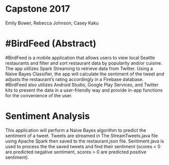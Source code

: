 # Capstone 2017

Emily Bower, Rebecca Johnson, Casey Kaku

# #BirdFeed (Abstract)

#BirdFeed is a mobile application that allows users to view local Seattle restaurants and filter and sort restaurant data by popularity and/or cuisine. The app utilizes Spark Streaming to retrieve data from Twitter. Using a Naive Bayes Classifier, the app will calculate the sentiment of the tweet and adjusts the restaurant’s rating accordingly in a Firebase database. #BirdFeed also utilizes Android Studio, Google Play Services, and Twitter kits to present the data in a user-friendly way and provide in-app functions for the convenience of the user.

# Sentiment Analysis

This application will perform a Naive Bayes algorithm to predict the sentiment of a tweet.
Tweets are streamed in The StreamTweets.java file using Apache Spark then saved to the restaurant.json file.
Sentiment.java is used to process the the saved tweets and find their sentiment (scores < 0 are predicted negative sentiment, scores > 0 are predicted positive sentiment).